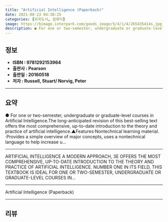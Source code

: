 ```yaml
---
title: "Artificial Intelligence (Paperback)"
date: 2021-08-23 04:30:25
categories: [외국도서, 컴퓨터]
image: https://bimage.interpark.com/goods_image/5/4/1/4/265435414s.jpg
description: ● For one or two-semester, undergraduate or graduate-level courses in Artificial Intelligence.The long-anticipated revision of this best-selling text offers th
---
```


## **정보**

- **ISBN : 9781292153964**
- **출판사 : Pearson**
- **출판일 : 20160518**
- **저자 : Russell, Stuart/ Norvig, Peter**

------



## **요약**

●  For one or two-semester, undergraduate or graduate-level courses in Artificial Intelligence.The long-anticipated revision of this best-selling text offers the most comprehensive, up-to-date introduction to the theory and practice of artificial intelligence.▲Features·Nontechnical learning material. ·Provides a simple overview of major concepts, uses a nontechnical language to help increase  u...

------

ARTIFICIAL INTELLIGENCE A MODERN APPROACH, 3E OFFERS THE MOST COMPREHENSIVE, UP-TO-DATE INTRODUCTION TO THE THEORY AND PRACTICE OF ARTIFICIAL INTELLIGENCE. NUMBER ONE IN ITS FIELD, THIS TEXTBOOK IS IDEAL FOR ONE OR TWO-SEMESTER, UNDERGRADUATE OR GRADUATE-LEVEL COURSES IN... 

------


Artificial Intelligence (Paperback) 

------


## **리뷰** 

